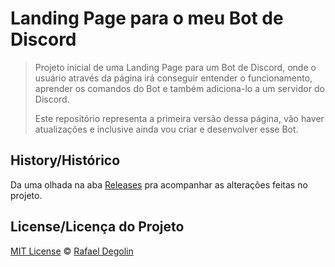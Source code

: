 # Landing Page para o meu Bot de Discord

> Projeto inicial de uma Landing Page para um Bot de Discord, onde o usuário através da página irá conseguir entender o funcionamento, aprender os comandos do Bot e também adiciona-lo a um servidor do Discord.
>
> Este repositório representa a primeira versão dessa página, vão haver atualizações e inclusive ainda vou criar e desenvolver esse Bot.

## History/Histórico
Da uma olhada na aba [Releases](https://github.com/Rafadegolin/LandingPage---Discord-Bot/releases) pra acompanhar as alterações feitas no projeto.

## License/Licença do Projeto
[MIT License](./LICENSE) © [Rafael Degolin](https://github.com/Rafadegolin)
